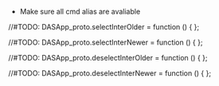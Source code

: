 - Make sure all cmd alias are avaliable





//#TODO:
DASApp_proto.selectInterOlder = function () {
};

//#TODO:
DASApp_proto.selectInterNewer = function () {
};

//#TODO:
DASApp_proto.deselectInterOlder = function () {
};

//#TODO:
DASApp_proto.deselectInterNewer = function () {
};

